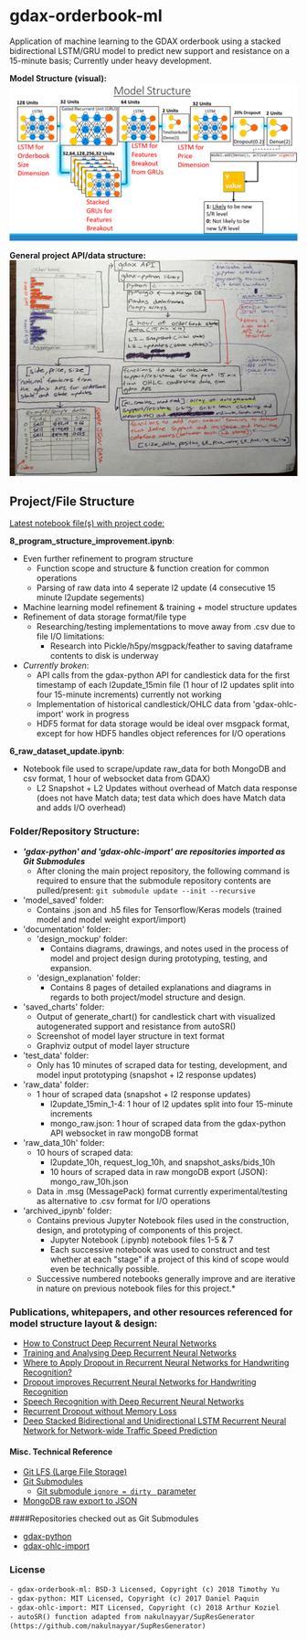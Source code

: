 # gdax-orderbook-ml
Application of machine learning to the GDAX orderbook using a stacked bidirectional LSTM/GRU model to predict new support and resistance on a 15-minute basis; Currently under heavy development. 

**Model Structure (visual):**
![Model Structure (visual)](documentation/images/model_structure_visual.png)

**General project API/data structure:**
![General API/data structure:](documentation/design_explanation/1_orderbook_api.jpg)

## Project/File Structure

<u>Latest notebook file(s) with project code:</u>

**8_program_structure_improvement.ipynb**:
- Even further refinement to program structure
    - Function scope and structure & function creation for common operations
    - Parsing of raw data into 4 seperate l2 update (4 consecutive 15 minute l2update segements)
- Machine learning model refinement & training + model structure updates
- Refinement of data storage format/file type 
    - Researching/testing implementations to move away from .csv due to file I/O limitations:
        - Research into Pickle/h5py/msgpack/feather to saving dataframe contents to disk is underway
- *Currently broken*:
    - API calls from the gdax-python API for candlestick data for the first timestamp of each l2update_15min file (1 hour of l2 updates split into four 15-minute increments) currently not working
    - Implementation of historical candlestick/OHLC data from 'gdax-ohlc-import' work in progress
    - HDF5 format for data storage would be ideal over msgpack format, except for how HDF5 handles object references for I/O operations 

**6_raw_dataset_update.ipynb**:
- Notebook file used to scrape/update raw_data for  both MongoDB and csv format, 1 hour of websocket data from GDAX)
    - L2 Snapshot + L2 Updates without overhead of Match data response (does not have Match data; test data  which does have Match data and adds I/O overhead)
      
### Folder/Repository Structure:  

- ***'gdax-python' and 'gdax-ohlc-import' are repositories imported as Git Submodules***
    - After cloning the main project repository, the following command is required to ensure that the submodule repository contents are pulled/present: `git submodule update --init --recursive`
- 'model_saved' folder:
    - Contains .json and .h5 files for Tensorflow/Keras models (trained model and model weight export/import)
- 'documentation' folder: 
    - 'design_mockup' folder: 
        - Contains diagrams, drawings, and notes used in the process of model and project design during prototyping, testing, and expansion.
    - 'design_explanation' folder:
        - Contains 8 pages of detailed explanations and diagrams in regards to both project/model structure and design.
- 'saved_charts' folder:
    - Output of generate_chart() for candlestick chart with visualized autogenerated support and resistance from autoSR()
    - Screenshot of model layer structure in text format
    - Graphviz output of model layer structure
- 'test_data' folder: 
    - Only has 10 minutes of scraped data for testing, development, and model input prototyping (snapshot + l2 response updates)
- 'raw_data' folder: 
    - 1 hour of scraped data (snapshot + l2 response updates)
        - l2update_15min_1-4: 1 hour of l2 updates split into four 15-minute increments
        - mongo_raw.json: 1 hour of scraped data from the gdax-python API websocket in raw mongoDB format
- 'raw_data_10h' folder: 
    - 10 hours of scraped data: 
        - l2update_10h, request_log_10h, and snapshot_asks/bids_10h 
        - 10 hours of scraped data in raw mongoDB export (JSON): mongo_raw_10h.json
    - Data in .msg (MessagePack) format currently experimental/testing as alternative to .csv format for I/O operations
- 'archived_ipynb' folder: 
    - Contains previous Jupyter Notebook files used in the construction, design, and prototyping of components of this project.
        - Jupyter Notebook (.ipynb) notebook files 1-5 & 7
        - Each successive notebook was used to construct and test whether at each "stage" if a project of this kind of scope would even be technically possible. 
    - Successive numbered notebooks generally improve and are iterative in nature on previous notebook files for this project.*

### **Publications, whitepapers, and other resources referenced for model structure layout & design:**

- [How to Construct Deep Recurrent Neural Networks](https://arxiv.org/abs/1312.6026)
- [Training and Analysing Deep Recurrent Neural Networks](https://papers.nips.cc/paper/5166-training-and-analysing-deep-recurrent-neural-networks)
- [Where to Apply Dropout in Recurrent Neural Networks for Handwriting Recognition?](https://pdfs.semanticscholar.org/3061/db5aab0b3f6070ea0f19f8e76470e44aefa5.pdf)
- [Dropout improves Recurrent Neural Networks for Handwriting Recognition](https://arxiv.org/pdf/1312.4569.pdf)
- [Speech Recognition with Deep Recurrent Neural Networks](https://arxiv.org/abs/1303.5778)
- [Recurrent Dropout without Memory Loss](https://arxiv.org/abs/1603.05118)
- [Deep Stacked Bidirectional and Unidirectional LSTM Recurrent Neural Network for Network-wide Traffic Speed Prediction](https://arxiv.org/ftp/arxiv/papers/1801/1801.02143.pdf)

#### Misc. Technical Reference
- [Git LFS (Large File Storage)](https://git-lfs.github.com/)
- [Git Submodules](https://blog.github.com/2016-02-01-working-with-submodules/)
    - [Git submodule `ignore = dirty ` parameter](https://stackoverflow.com/questions/41596529/what-is-a-dirty-submodule/41598706?utm_medium=organic&utm_source=google_rich_qa&utm_campaign=google_rich_qa)
- [MongoDB raw export to JSON](https://www.mkyong.com/mongodb/mongodb-import-and-export-example/)

####Repositories checked out as Git Submodules

- [gdax-python](https://github.com/danpaquin/gdax-python)
- [gdax-ohlc-import](https://github.com/arthurk/gdax-ohlc-import)

### License 
    - gdax-orderbook-ml: BSD-3 Licensed, Copyright (c) 2018 Timothy Yu
    - gdax-python: MIT Licensed, Copyright (c) 2017 Daniel Paquin 
    - gdax-ohlc-import: MIT Licensed, Copyright (c) 2018 Arthur Koziel
    - autoSR() function adapted from nakulnayyar/SupResGenerator (https://github.com/nakulnayyar/SupResGenerator)
